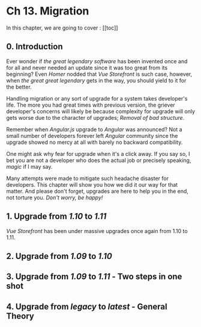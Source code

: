 # Ch 13. Migration

In this chapter, we are going to cover : 
[[toc]]

## 0. Introduction
Ever wonder if _the great legendary software_ has been invented once and for all and never needed an update since it was too great from its beginning? Even _Homer_ nodded that _Vue Storefront_ is such case, however, when _the great great legendary_ gets in the way, you should yield to it for the better.

Handling migration or any sort of upgrade for a system takes developer's life. The more you had great times with previous version, the griever developer's concerns will likely be because complexity for upgrade will only gets worse due to the character of upgrades; _Removal of bad structure_. 

Remember when _Angular.js_ upgrade to _Angular_ was announced? Not a small number of developers forever left _Angular_ community since the upgrade showed no mercy at all with barely no backward compatibility.

One might ask why fear for upgrade when it's a click away. If you say so, I bet you are not a developer who does the actual job or precisely speaking, _magic_ if I may say. 

Many attempts were made to mitigate such headache disaster for developers. This chapter will show you how we did it our way for that matter. And please don't forget, upgrades are here to help you in the end, not torture you. _Don't worry, be happy!_

## 1. Upgrade from _1.10_ to _1.11_
_Vue Storefront_ has been under massive upgrades once again from 1.10 to 1.11.

## 2. Upgrade from _1.09_ to _1.10_

## 3. Upgrade from _1.09_ to _1.11_ - Two steps in one shot

## 4. Upgrade from _legacy_ to _latest_ - General Theory 
